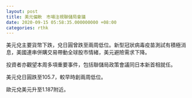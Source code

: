 ```yaml
---
layout: post
title: 美元偏軟　市場注視聯儲局會議
date: 2020-09-15 05:58:35.000000000 +08:00
categories: rthk
---
```


美元兌主要貨幣下跌，兌日圓曾跌至兩周低位。新型冠狀病毒疫苗測試有積極消息，美國連串併購交易帶動全球股市情緒，美元避險需求下降。

投資者亦觀望本周多項重要事件，包括聯儲局政策會議同日本新首相就任。

美元兌日圓跌至105.7，較早時創兩周低位。

歐元兌美元升至1.187附近。
